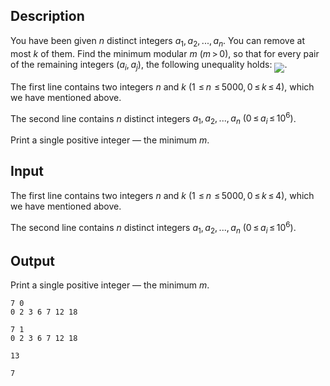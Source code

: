 ## Description

<div><p>You have been given <span class="tex-span"><i>n</i></span> distinct integers <span class="tex-span"><i>a</i><sub class="lower-index">1</sub>, <i>a</i><sub class="lower-index">2</sub>, ..., <i>a</i><sub class="lower-index"><i>n</i></sub></span>. You can remove at most <span class="tex-span"><i>k</i></span> of them. Find the minimum modular <span class="tex-span"><i>m</i></span> <span class="tex-span">(<i>m</i> &gt; 0)</span>, so that for every pair of the remaining integers <span class="tex-span">(<i>a</i><sub class="lower-index"><i>i</i></sub>, <i>a</i><sub class="lower-index"><i>j</i></sub>)</span>, the following unequality holds: <img align="middle" class="tex-formula" src="file://acY4g3cs.png" style="max-width: 100.0%;max-height: 100.0%;">.</p></div><div class="input-specification"><p>The first line contains two integers <span class="tex-span"><i>n</i></span> and <span class="tex-span"><i>k</i></span> (<span class="tex-span">1  ≤ <i>n</i>  ≤ 5000, 0 ≤ <i>k</i> ≤ 4</span>), which we have mentioned above. </p><p>The second line contains <span class="tex-span"><i>n</i></span> distinct integers <span class="tex-span"><i>a</i><sub class="lower-index">1</sub>, <i>a</i><sub class="lower-index">2</sub>, ..., <i>a</i><sub class="lower-index"><i>n</i></sub></span> <span class="tex-span">(0 ≤ <i>a</i><sub class="lower-index"><i>i</i></sub> ≤ 10<sup class="upper-index">6</sup>)</span>.</p></div><div class="output-specification"><p>Print a single positive integer — the minimum <span class="tex-span"><i>m</i></span>.</p></div>

## Input

<p>The first line contains two integers <span class="tex-span"><i>n</i></span> and <span class="tex-span"><i>k</i></span> (<span class="tex-span">1  ≤ <i>n</i>  ≤ 5000, 0 ≤ <i>k</i> ≤ 4</span>), which we have mentioned above. </p><p>The second line contains <span class="tex-span"><i>n</i></span> distinct integers <span class="tex-span"><i>a</i><sub class="lower-index">1</sub>, <i>a</i><sub class="lower-index">2</sub>, ..., <i>a</i><sub class="lower-index"><i>n</i></sub></span> <span class="tex-span">(0 ≤ <i>a</i><sub class="lower-index"><i>i</i></sub> ≤ 10<sup class="upper-index">6</sup>)</span>.</p>

## Output

<p>Print a single positive integer — the minimum <span class="tex-span"><i>m</i></span>.</p>





```input1
7 0
0 2 3 6 7 12 18

```




```input2
7 1
0 2 3 6 7 12 18

```




```output1
13

```




```output2
7

```


